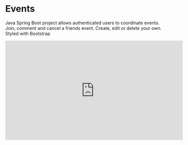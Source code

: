 # Events
Java Spring Boot project allows authenticated users to coordinate events. Join, comment and cancel a friends event. Create, edit or delete your own.  Styled with Bootstrap
<iframe width="560" height="315" src="https://www.youtube.com/embed/zq8WLlwsWV8" frameborder="0" allow="autoplay; encrypted-media" allowfullscreen></iframe>
